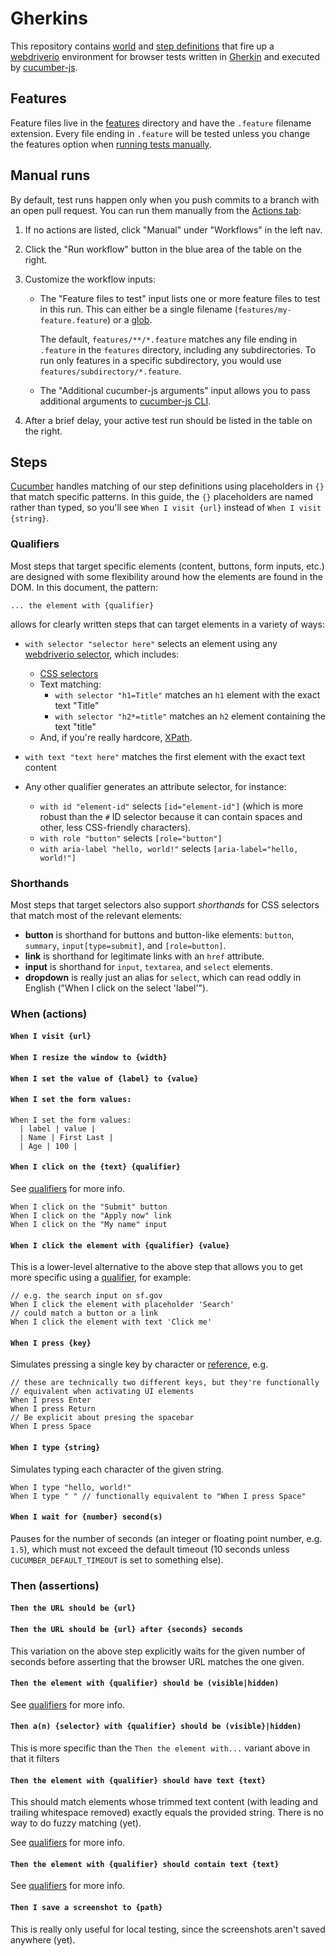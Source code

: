 # Gherkins
This repository contains [world] and [step definitions] that fire up a
[webdriverio] environment for browser tests written in [Gherkin] and executed
by [cucumber-js].

## Features
Feature files live in the [features](./features) directory and have the
`.feature` filename extension. Every file ending in `.feature` will be tested
unless you change the features option when [running tests manually](#manual-runs).

## Manual runs
By default, test runs happen only when you push commits to a branch with an
open pull request. You can run them manually from the
[Actions tab](https://github.com/SFDigitalServices/gherkins/actions?query=workflow%3AManual):

1. If no actions are listed, click "Manual" under "Workflows" in the left nav.

1. Click the "Run workflow" button in the blue area of the table on the right.

1. Customize the workflow inputs:
    * The "Feature files to test" input lists one or more feature files to test
      in this run. This can either be a single filename
      (`features/my-feature.feature`) or a [glob].

      The default, `features/**/*.feature` matches any file ending in
      `.feature` in the `features` directory, including any subdirectories. To
      run only features in a specific subdirectory, you would use
      `features/subdirectory/*.feature`.

    * The "Additional cucumber-js arguments" input allows you to pass
      additional arguments to [cucumber-js CLI].

1. After a brief delay, your active test run should be listed in the table on
   the right.


## Steps
[Cucumber][cucumber-js] handles matching of our step definitions using
placeholders in `{}` that match specific patterns. In this guide, the `{}`
placeholders are named rather than typed, so you'll see `When I visit {url}`
instead of `When I visit {string}`.

### Qualifiers
Most steps that target specific elements (content, buttons, form inputs, etc.)
are designed with some flexibility around how the elements are found in the DOM.
In this document, the pattern:

```
... the element with {qualifier}
```

allows for clearly written steps that can target elements in a variety of ways:

* `with selector "selector here"` selects an element using any [webdriverio
  selector](https://webdriver.io/docs/selectors.html), which includes:

  - [CSS selectors]
  - Text matching:
    - `with selector "h1=Title"` matches an `h1` element with the exact text "Title"
    - `with selector "h2*=title"` matches an `h2` element containing the text "title"
  - And, if you're really hardcore, [XPath].

* `with text "text here"` matches the first element with the exact text content
* Any other qualifier generates an attribute selector, for instance:

    - `with id "element-id"` selects `[id="element-id"]` (which is more robust
      than the `#` ID selector because it can contain spaces and other, less
      CSS-friendly characters).
    - `with role "button"` selects `[role="button"]`
    - `with aria-label "hello, world!"` selects `[aria-label="hello, world!"]`

### Shorthands
Most steps that target selectors also support _shorthands_ for CSS selectors
that match most of the relevant elements:

- **button** is shorthand for buttons and button-like elements: `button`,
  `summary`, `input[type=submit]`, and `[role=button]`.
- **link** is shorthand for legitimate links with an `href` attribute.
- **input** is shorthand for `input`, `textarea`, and `select` elements.
- **dropdown** is really just an alias for `select`, which can read oddly in
  English ("When I click on the select 'label'").

### When (actions)

#### `When I visit {url}`

#### `When I resize the window to {width}`

#### `When I set the value of {label} to {value}`

#### `When I set the form values:`

```feature
When I set the form values:
  | label | value |
  | Name | First Last |
  | Age | 100 |
```

#### `When I click on the {text} {qualifier}`
See [qualifiers](#qualifiers) for more info.

```feature
When I click on the "Submit" button
When I click on the "Apply now" link
When I click on the "My name" input
```

#### `When I click the element with {qualifier} {value}`
This is a lower-level alternative to the above step that allows you to get
more specific using a [qualifier](#qualifiers), for example:

```feature
// e.g. the search input on sf.gov
When I click the element with placeholder 'Search'
// could match a button or a link
When I click the element with text 'Click me'
```

#### `When I press {key}`
Simulates pressing a single key by character or [reference][key references], e.g.

```feature
// these are technically two different keys, but they're functionally
// equivalent when activating UI elements
When I press Enter
When I press Return
// Be explicit about presing the spacebar
When I press Space
```

#### `When I type {string}`
Simulates typing each character of the given string.

```feature
When I type "hello, world!"
When I type " " // functionally equivalent to "When I press Space"
```

#### `When I wait for {number} second(s)`
Pauses for the number of seconds (an integer or floating point number, e.g.
`1.5`), which must not exceed the default timeout (10 seconds unless
`CUCUMBER_DEFAULT_TIMEOUT` is set to something else).

### Then (assertions)

#### `Then the URL should be {url}`

#### `Then the URL should be {url} after {seconds} seconds`
This variation on the above step explicitly waits for the given number of
seconds before asserting that the browser URL matches the one given.

#### `Then the element with {qualifier} should be (visible|hidden)`
See [qualifiers](#qualifiers) for more info.

#### `Then a(n) {selector} with {qualifier} should be (visible}|hidden)`
This is more specific than the `Then the element with...` variant above in that
it filters

#### `Then the element with {qualifier} should have text {text}`
This should match elements whose trimmed text content (with leading and
trailing whitespace removed) exactly equals the provided string. There is no
way to do fuzzy matching (yet).

See [qualifiers](#qualifiers) for more info.

#### `Then the element with {qualifier} should contain text {text}`
See [qualifiers](#qualifiers) for more info.

#### `Then I save a screenshot to {path}`
This is really only useful for local testing, since the screenshots aren't
saved anywhere (yet).

[world]: https://github.com/cucumber/cucumber-js/blob/master/docs/support_files/world.md#readme
[step definitions]: https://github.com/cucumber/cucumber-js/blob/master/docs/support_files/step_definitions.md#readme
[webdriverio]: https://webdriver.io/
[gherkin]: https://cucumber.io/docs/gherkin/reference/
[glob]: https://en.wikipedia.org/wiki/Glob_(programming)
[cucumber-js]: https://github.com/cucumber/cucumber-js
[cucumber-js CLI]: https://github.com/cucumber/cucumber-js/blob/master/docs/cli.md#cli
[xpath]: https://developer.mozilla.org/en-US/docs/Web/XPath
[css selectors]: https://developer.mozilla.org/en-US/docs/Web/CSS/CSS_Selectors
[key references]: https://w3c.github.io/webdriver/#keyboard-actions
